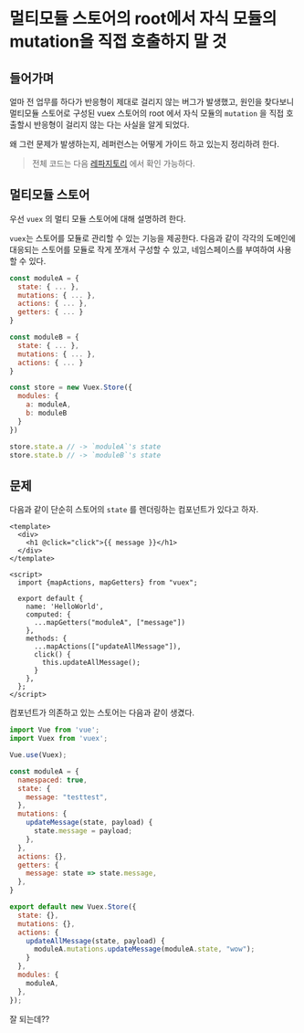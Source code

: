 # 멀티모듈 스토어의 root에서 자식 모듈의 mutation을 직접 호출하지 말 것

## 들어가며
얼마 전 업무를 하다가 반응형이 제대로 걸리지 않는 버그가 발생했고, 원인을 찾다보니 멀티모듈 스토어로 구성된 vuex 스토어의 root 에서 자식 모듈의 `mutation` 을 직접 호출할시 반응형이 걸리지 않는 다는 사실을 알게 되었다.

왜 그런 문제가 발생하는지, 레퍼런스는 어떻게 가이드 하고 있는지 정리하려 한다.

> 전체 코드는 다음 [레파지토리](https://github.com/genie-youn/do-not-call-child-module-mutation) 에서 확인 가능하다.

## 멀티모듈 스토어
우선 `vuex` 의 멀티 모듈 스토어에 대해 설명하려 한다.

`vuex`는 스토어를 모듈로 관리할 수 있는 기능을 제공한다. 다음과 같이 각각의 도메인에 대응되는 스토어를 모듈로 작게 쪼개서 구성할 수 있고, 네임스페이스를 부여하여 사용할 수 있다.

```javascript
const moduleA = {
  state: { ... },
  mutations: { ... },
  actions: { ... },
  getters: { ... }
}

const moduleB = {
  state: { ... },
  mutations: { ... },
  actions: { ... }
}

const store = new Vuex.Store({
  modules: {
    a: moduleA,
    b: moduleB
  }
})

store.state.a // -> `moduleA`'s state
store.state.b // -> `moduleB`'s state
```

## 문제

다음과 같이 단순히 스토어의 `state` 를 렌더링하는 컴포넌트가 있다고 하자.

```vue
<template>
  <div>
    <h1 @click="click">{{ message }}</h1>
  </div>
</template>

<script>
  import {mapActions, mapGetters} from "vuex";

  export default {
    name: 'HelloWorld',
    computed: {
      ...mapGetters("moduleA", ["message"])
    },
    methods: {
      ...mapActions(["updateAllMessage"]),
      click() {
        this.updateAllMessage();
      }
    },
  };
</script>
```

컴포넌트가 의존하고 있는 스토어는 다음과 같이 생겼다.

```javascript
import Vue from 'vue';
import Vuex from 'vuex';

Vue.use(Vuex);

const moduleA = {
  namespaced: true,
  state: {
    message: "testtest",
  },
  mutations: {
    updateMessage(state, payload) {
      state.message = payload;
    },
  },
  actions: {},
  getters: {
    message: state => state.message,
  },
}

export default new Vuex.Store({
  state: {},
  mutations: {},
  actions: {
    updateAllMessage(state, payload) {
      moduleA.mutations.updateMessage(moduleA.state, "wow");
    }
  },
  modules: {
    moduleA,
  },
});
```

잘 되는데??
